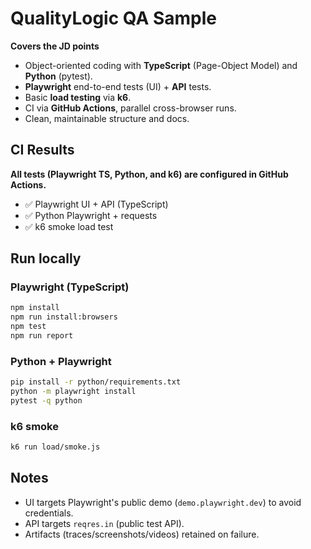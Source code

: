 # QualityLogic QA Sample

**Covers the JD points**  
- Object-oriented coding with **TypeScript** (Page-Object Model) and **Python** (pytest).  
- **Playwright** end-to-end tests (UI) + **API** tests.  
- Basic **load testing** via **k6**.  
- CI via **GitHub Actions**, parallel cross-browser runs.  
- Clean, maintainable structure and docs.


## CI Results
**All tests (Playwright TS, Python, and k6) are configured in GitHub Actions.**
- ✅ Playwright UI + API (TypeScript)
- ✅ Python Playwright + requests
- ✅ k6 smoke load test


## Run locally

### Playwright (TypeScript)
```bash
npm install
npm run install:browsers
npm test
npm run report
```

### Python + Playwright
```bash
pip install -r python/requirements.txt
python -m playwright install
pytest -q python
```

### k6 smoke
```bash
k6 run load/smoke.js
```

## Notes
- UI targets Playwright's public demo (`demo.playwright.dev`) to avoid credentials.
- API targets `reqres.in` (public test API).
- Artifacts (traces/screenshots/videos) retained on failure.
